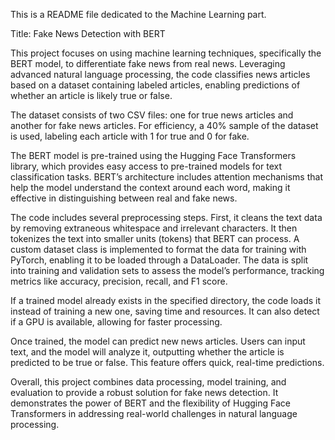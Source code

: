 This is a README file dedicated to the Machine Learning part.

Title: Fake News Detection with BERT

This project focuses on using machine learning techniques, specifically the BERT model, to differentiate fake news from real news. Leveraging advanced natural language processing, the code classifies news articles based on a dataset containing labeled articles, enabling predictions of whether an article is likely true or false.

The dataset consists of two CSV files: one for true news articles and another for fake news articles. For efficiency, a 40% sample of the dataset is used, labeling each article with 1 for true and 0 for fake.

The BERT model is pre-trained using the Hugging Face Transformers library, which provides easy access to pre-trained models for text classification tasks. BERT’s architecture includes attention mechanisms that help the model understand the context around each word, making it effective in distinguishing between real and fake news.

The code includes several preprocessing steps. First, it cleans the text data by removing extraneous whitespace and irrelevant characters. It then tokenizes the text into smaller units (tokens) that BERT can process. A custom dataset class is implemented to format the data for training with PyTorch, enabling it to be loaded through a DataLoader. The data is split into training and validation sets to assess the model’s performance, tracking metrics like accuracy, precision, recall, and F1 score.

If a trained model already exists in the specified directory, the code loads it instead of training a new one, saving time and resources. It can also detect if a GPU is available, allowing for faster processing.

Once trained, the model can predict new news articles. Users can input text, and the model will analyze it, outputting whether the article is predicted to be true or false. This feature offers quick, real-time predictions.

Overall, this project combines data processing, model training, and evaluation to provide a robust solution for fake news detection. It demonstrates the power of BERT and the flexibility of Hugging Face Transformers in addressing real-world challenges in natural language processing.